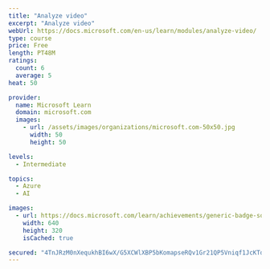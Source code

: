 ```yaml
---
title: "Analyze video"
excerpt: "Analyze video"
webUrl: https://docs.microsoft.com/en-us/learn/modules/analyze-video/
type: course
price: Free
length: PT48M
ratings:
  count: 6
  average: 5
heat: 50

provider:
  name: Microsoft Learn
  domain: microsoft.com
  images:
    - url: /assets/images/organizations/microsoft.com-50x50.jpg
      width: 50
      height: 50

levels:
  - Intermediate

topics:
  - Azure
  - AI

images:
  - url: https://docs.microsoft.com/learn/achievements/generic-badge-social.png
    width: 640
    height: 320
    isCached: true

secured: "4TnJRzM0nXequkhBI6wX/G5XCWlXBP5bKomapseRQv1Gr21QP5Vniqf1JcKTdOfZF5zsFT8fMRKSYYnYcDD2dkWvZ8P6roa8R42AFslTsUxSPdCPx/vsy22F7PgKI0oOkI0z3dC6Uq1TSd4jySG7/tpczjlberEAYeOu8aj9F0ACCSaHz5puieZRFh5TEl4VqlLHqoMeaKfBoF8QV+p2VLmH9vSn2QtHXt9DbKsdv4YvxIscyM6Rdbc2oEGSGvXFMyVhEae1tl6//cMh16II3Oy9trmbsf85Wk89MgHc/p7DuEb2oG3OFx304VBw0rpBhcuo2JR1iMPgZ+j1O7zthV00KcDQ5XvIT1Al55XxhmG2dlH2EVXA4Fqs7v1DIGqdKa8arXJYZAqKqyo38MzL6RyWZYyF6JhFuhitEuTMd/k=;JjlelkONAhQVzr6+t6Btlg=="
---
```


